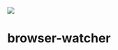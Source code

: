 [![](https://img.shields.io/amo/d/:addonId.svg)](https://github.com/dan2dev/browser-watcher)

# browser-watcher


